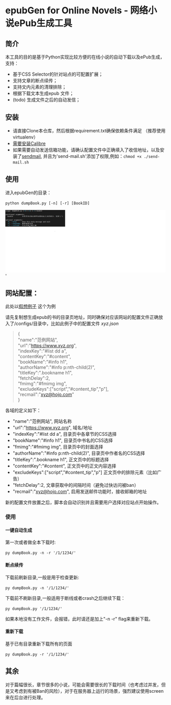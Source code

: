 # epubGen for Online Novels - 网络小说ePub生成工具

## 简介

本工具的目的是基于Python实现比较方便的在线小说的自动下载以及ePub生成，支持：

- 基于CSS Selector的针对站点的可配置扩展；
- 支持文章的断点续传；
- 支持文内元素的清理排除；
- 根据下载文本生成epub 文件；
- (todo) 生成文件之后的自动发信；


## 安装

- 请直接Clone本仓库，然后根据requirement.txt确保依赖条件满足 （推荐使用virtualenv）
- [需要安装Calibre](https://www.linuxcapable.com/how-to-install-calibre-on-ubuntu-linux/)
- 如果需要自动发送信箱功能，请确认配置文件中正确填入了收信地址，以及安装了[sendmail](https://developer.aliyun.com/article/712611), 并且为'send-mail.sh'添加了权限,例如：`chmod +x ./send-mail.sh`




## 使用

进入epubGen的目录：

`python dumpBook.py [-n] [-r] [BookID]`

![readme.png](https://github.com/shinemoon/epubGen/blob/main/readme.png?raw=true)'

## 网站配置：

此处以[假想例子](https://www.xyz.org/1/1234/) 这个为例

请先复制想生成epub的书的目录页地址，同时确保对应该网站的配置文件正确放入了/configs/目录中，比如此例子中的配置文件 *xyz.json*

 
> {     
>     "name":"范例网站",       
>     "url":"https://www.xyz.org",     
>     "indexKey":"#list dd a",     
>     "contentKey":"#content",     
>     "bookName":"#info h1",     
>     "authorName":"#info p:nth-child(2)",     
>     "titleKey":".bookname h1",     
>     "fetchDelay":2,     
>     "fmimg":"#fmimg img",     
>     "excludeKeys":["script","#content_tip","p"],    
>     "recmail":"xyz@hojo.com"    
> }     

各域的定义如下：

- "name":"范例网站",                                        网站名称
- "url":"https://www.xyz.org",                              域名/地址
- "indexKey":"#list dd a",                                  目录页中各章节的CSS选择
- "bookName":"#info h1",                                    目录页中书名的CSS选择
- "fmimg":"#fmimg img",                                     目录页中的封面选择
- "authorName":"#info p:nth-child(2)",                      目录页中作者名的CSS选择
- "titleKey":".bookname h1",                                正文页中的标题选择
- "contentKey":"#content",                                  正文页中的正文内容选择
- "excludeKeys":["script","#content_tip","p"]               正文页中的排除元素（比如广告）
- "fetchDelay":2,                                           文章获取中的间隔时间（避免过快访问被ban）
- "recmail":"xyz@hojo.com",                                 启用发送邮件功能时，接收邮箱的地址


新的配置文件放置之后，脚本会自动识别并且需要用户选择对应站点开始操作。


### 使用 

#### 一键自动生成

第一次或者做全本下载时: 

`py dumpBook.py -n -r '/1/1234/'`


#### 断点续传

下载前刷新目录,一般是用于检查更新:

`py dumpBook.py -n '/1/1234/'`

下载前不刷新目录,一般适用于断线或者crash之后继续下载：

`py dumpBook.py '/1/1234/'`

如果本地没有工作文件，会报错，此时请还是加上"-n -r" flag来重新下载。

#### 重新下载

基于已有目录重新下载所有的页面

`py dumpBook.py -r '/1/1234/'`

## 其余

对于篇幅很长，章节很多的小说，可能会需要很长的下载时间（也考虑过并发，但是又考虑到有被Ban的风险），对于在服务器上运行的场景，强烈建议使用screen来在后台进行处理。


